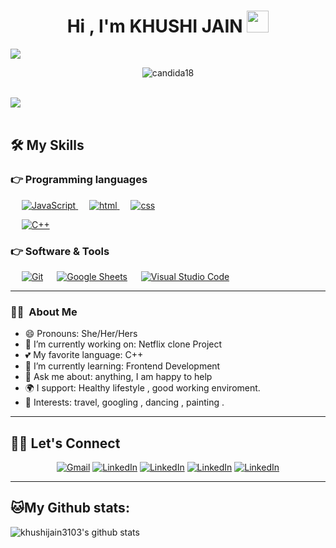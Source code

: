 <h1 align="center">Hi , I'm KHUSHI JAIN <img src="https://media.giphy.com/media/hvRJCLFzcasrR4ia7z/giphy.gif" width="35"></h1>

 <a href="https://github.com/khushijain3103"><img src="https://readme-typing-svg.herokuapp.com?lines=Computer+Science+Student;Engineer+in+the+making;DS%20|%20Algo%20|%20Web+Dev%20Enthusiast;Always%20learning%20new%20things&center=true&width=500&height=50"></a>
 
 <p align="center"> <img src="https://gpvc.arturio.dev/tanishchugh01" alt="candida18" /> </p>

 <br>

<img src="https://c.tenor.com/AlUkiGkR2j8AAAAM/new-game-ahagon-umiko-programming.gif">

<br>
<br>


## 🛠️ My Skills

### 👉 Programming languages

<p align="left"> 
   &emsp;
  <a href="https://developer.mozilla.org/en-US/docs/Web/JavaScript" target="_blank"> 
     <img  alt="JavaScript" src="https://img.shields.io/badge/JavaScript%20-%23F7DF1E.svg?logo=javascript&logoColor=black">
   </a>
  &emsp;
  <a href="https://www.w3schools.com/html/" target="_blank"> 
    <img alt="html" src="https://img.shields.io/badge/HTML5-E34F26?style=for-the-badge&logo=html5&logoColor=white">
  </a>
   &emsp;
  <a href="https://www.w3schools.com/w3css/defaulT.asp">
    <img alt="css" src="https://img.shields.io/badge/CSS-239120?&style=for-the-badge&logo=css3&logoColor=white"/>
  </a>

  &emsp;
  <a href="https://www.w3schools.com/cpp/" target="_blank"> 
    <img alt="C++" src="https://img.shields.io/badge/C++%20-%2300599C.svg?logo=c%2B%2B&logoColor=white">
  </a> 
</p>

### 👉 Software & Tools
 
<p>
 &emsp;
    <a href="#"><img alt="Git" src="https://img.shields.io/badge/Git%20-%23F05033.svg?logo=git&logoColor=white"></a>
  &emsp;
    <a href="#"><img alt="Google Sheets" src="https://img.shields.io/badge/Google%20Sheets%20-%2334A853.svg?logo=google%20sheets&logoColor=white"></a>
  &emsp;
    <a href="#"><img alt="Visual Studio Code" src="https://img.shields.io/badge/Visual%20Studio%20Code-0078d7.svg?logo=visual-studio-code&logoColor=white"></a>
  &emsp;
</p>
<hr>
<h3> 👩‍🦰 &nbsp;About Me </h3>

- 😄 Pronouns: She/Her/Hers 
- 🔭 I’m currently working on: Netflix clone Project
- 💕 My favorite language: C++
- 🌱 I’m currently learning: Frontend Development
- 💬 Ask me about: anything, I am happy to help
- 🌍 I support: Healthy lifestyle , good working enviroment.
- 💜 Interests: travel, googling , dancing , painting .

<hr>

## 🙋‍♀️ Let's Connect
<p align="center">
	<a href="mailto:khushijain3103@gmail.com"><img src="https://img.shields.io/badge/gmail-%23D14836.svg?&style=for-the-badge&logo=gmail&logoColor=white" alt="Gmail"/></a>
	<a href="https://www.linkedin.com/in/khushi-jain-5505b8207"><img src="https://img.shields.io/badge/linkedin-%230077B5.svg?&style=for-the-badge&logo=linkedin&logoColor=white" alt="LinkedIn"/></a>
    <a href="https://leetcode.com/anitajain52573/"><img src="https://img.shields.io/badge/-LeetCode-FFA116?style=for-the-badge&logo=LeetCode&logoColor=black"  alt="LinkedIn"/></a>
    <a href="https://www.codechef.com/users/khushi_3101"><img src="https://img.shields.io/badge/-CodeChef-5B4638?style=for-the-badge&logo=CodeChef&logoColor=white"  alt="LinkedIn"/></a>
    <a href="https://www.instagram.com/khushijain31?r=nametag"><img src="https://img.shields.io/badge/Instagram-E4405F?style=for-the-badge&logo=instagram&logoColor=white"  alt="LinkedIn"/></a>
	
</p>

<hr>

## 🐱My Github stats:
![khushijain3103's github stats](https://github-readme-stats.vercel.app/api?username=khushijain3103&show_icons=true&title_color=ffc857&icon_color=8ac926&text_color=daf7dc&bg_color=151515&hide=["stars"]) 
